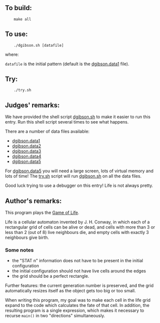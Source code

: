 ## To build:

``` <!---sh-->
    make all
```


## To use:

``` <!---sh-->
    ./dgibson.sh [datafile]
```

where:

`datafile` is the initial pattern (default is the
[dgibson.data1](%%REPO_URL%%/1993/dgibson/dgibson.data1) file).


## Try:

``` <!---sh-->
    ./try.sh
```


## Judges' remarks:

We have provided the shell script [dgibson.sh](%%REPO_URL%%/1993/dgibson/dgibson.sh) to make it easier
to run this entry.  Run this shell script several times to
see what happens.

There are a number of data files available:

- [dgibson.data1](%%REPO_URL%%/1993/dgibson/dgibson.data1)
- [dgibson.data2](%%REPO_URL%%/1993/dgibson/dgibson.data2)
- [dgibson.data3](%%REPO_URL%%/1993/dgibson/dgibson.data3)
- [dgibson.data4](%%REPO_URL%%/1993/dgibson/dgibson.data4)
- [dgibson.data5](%%REPO_URL%%/1993/dgibson/dgibson.data5)

For [dgibson.data5](%%REPO_URL%%/1993/dgibson/dgibson.data5) you will need a large screen, lots of virtual
memory and lots of time! The [try.sh](%%REPO_URL%%/1993/dgibson/try.sh) script will run
[dgibson.sh](%%REPO_URL%%/1993/dgibson/dgibson.sh) on all the data files.

Good luck trying to use a debugger on this entry!  Life is not
always pretty.


## Author's remarks:

This program plays the [Game of
Life](https://en.wikipedia.org/wiki/Conway's_Game_of_Life).

Life is a cellular automaton invented by J. H. Conway, in which each of
a rectangular grid of cells can be alive or dead, and cells with more
than 3 or less than 2 (out of 8) live neighbours die, and empty cells
with exactly 3 neighbours give birth.

### Some notes

- the "STAT n" information does not have to be present in the initial
configuration
- the initial configuration should not have live cells around the edges
- the grid should be a perfect rectangle.

Further features: the current generation number is preserved, and the
grid automatically resizes itself as the object gets too big or too
small.

When writing this program, my goal was to make each cell in the life
grid expand to the code which calculates the fate of that cell.  In
addition, the resulting program is a single expression, which makes it
necessary to recurse `main()` in two "directions" simultaneously.


<!--

    Copyright © 1984-2024 by Landon Curt Noll. All Rights Reserved.

    You are free to share and adapt this file under the terms of this license:

        Creative Commons Attribution-ShareAlike 4.0 International (CC BY-SA 4.0)

    For more information, see:

        https://creativecommons.org/licenses/by-sa/4.0/

-->
